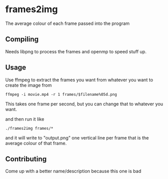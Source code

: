 # frames2img
The average colour of each frame passed into the program

## Compiling

Needs libpng to process the frames and openmp to speed stuff up.

## Usage

Use ffmpeg to extract the frames you want from whatever you want to create the image from

    ffmpeg -i movie.mp4 -r 1 frames/$filename%05d.png

This takes one frame per second, but you can change that to whatever you want.

and then run it like

    ./frames2img frames/*

and it will write to "output.png" one vertical line per frame that is the average colour of that frame.

## Contributing

Come up with a better name/description because this one is bad
